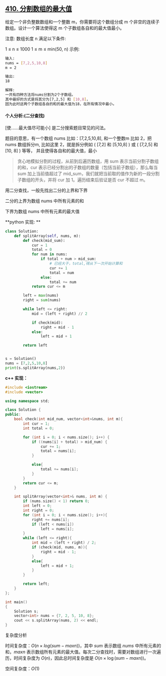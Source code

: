 ## [410. 分割数组的最大值](https://leetcode-cn.com/problems/split-array-largest-sum/)

给定一个非负整数数组和一个整数 m，你需要将这个数组分成 m 个非空的连续子数组。设计一个算法使得这 m 个子数组各自和的最大值最小。

注意:
数组长度 n 满足以下条件:

1 ≤ n ≤ 1000
1 ≤ m ≤ min(50, n)
示例:

```bash
输入:
nums = [7,2,5,10,8]
m = 2

输出:
18

解释:
一共有四种方法将nums分割为2个子数组。
其中最好的方式是将其分为[7,2,5] 和 [10,8]，
因为此时这两个子数组各自的和的最大值为18，在所有情况中最小。
```



#### **个人分析:(二分查找)**

[使......最大值尽可能小] 是二分搜索题目常见的问法。

题目的意思，有一个数组 nums 比如：[7,2,5,10,8], 和一个整数m 比如 2，把 nums 数组拆分m, 比如这里 2，就是拆分例如 ( [7,2] 和 [5,10,8] )  或  ( [7,2,5]  和 [10, 8] ) 等等， 并且使得各自和的最大值，最小



> 贪心地模拟分割的过程，从前到后遍历数组，用 sum 表示当前分割子数组的和，cur 表示已经分割出的子数组的数量（包括当前子数组），那么每当sum 加上当前值超过了 mid_sum，我们就把当前取的值作为新的一段分割子数组的开头，并将 cur 加 1。遍历结束后验证是否 cur 不超过 m。
>



用二分查找，一般先找出二分的上界和下界

二分的上界为数组 nums 中所有元素的和

下界为数组 nums 中所有元素的最大值

**python 实现: **

```python
class Solution:
    def splitArray(self, nums, m):
        def check(mid_sum):
            cur = 1
            total = 0
            for num in nums:
                if total + num > mid_sum:
                    # 已经大于，total,得从下一次开始计算和
                    cur += 1
                    total = num
                else:
                    total += num
            return cur <= m

        left = max(nums)
        right = sum(nums)

        while left <= right:
            mid = (left + right) // 2

            if check(mid):
                right = mid - 1
            else:
                left = mid + 1

        return left


s = Solution()
nums = [7,2,5,10,8]
print(s.splitArray(nums,2))
```



**c++ 实现：**

```c++
#include <iostream>
#include <vector>

using namespace std;

class Solution {
public:
    bool check(int mid_num, vector<int>&nums, int m){
        int cur = 1;
        int total = 0;

        for (int i = 0; i < nums.size(); i++) {
            if ((nums[i] + total) > mid_num) {
                cur += 1;
                total = nums[i];
            }

            else{
                total += nums[i];
            }
        }
        return cur <= m;
    }

    int splitArray(vector<int>& nums, int m) {
        if (nums.size() < 1) return 0;
        int left = 0;
        int right = 0;
        for (int i = 0; i < nums.size(); i++){
            right += nums[i];
            if (left < nums[i])
                left = nums[i];
        }
        while (left <= right){
            int mid = (left + right) / 2;
            if (check(mid, nums, m)){
                right = mid - 1;
            }
            else{
                left = mid + 1;
            }
        }

        return left;
    }
};

int main()
{
    Solution s;
    vector<int> nums = {7, 2, 5, 10, 8};
    cout << s.splitArray(nums, 2) << endl;
}
```



复杂度分析

时间复杂度：$O(n×log(sum−maxn))$，其中 $\textit{sum}$ 表示数组 $\textit{nums}$ 中所有元素的和，$\textit{maxn}$ 表示数组所有元素的最大值。每次二分查找时，需要对数组进行一次遍历，时间复杂度为 $O(n)$，因此总时间复杂度是 $O(n \times \log(\textit{sum}-\textit{maxn}))$。

空间复杂度：$O(1)$





